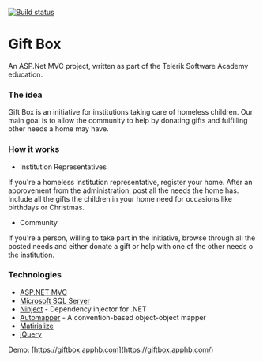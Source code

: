 [![Build status](https://ci.appveyor.com/api/projects/status/mgwfh0qx1eekq6s4?svg=true)](https://ci.appveyor.com/project/Adrian/giftbox)

# Gift Box
An ASP.Net MVC project, written as part of the Telerik Software Academy education.

### The idea
Gift Box is an initiative for institutions taking care of homeless children. Our main goal is to allow the community to help by donating gifts and fulfilling other needs a home may have.

### How it works

- Institution Representatives

If you're a homeless institution representative, register your home. After an approvement from the administration, post all the needs the home has. Include all the gifts the children
in your home need for occasions like birthdays or Christmas. 

- Community

If you're a person, willing to take part in the initiative, browse through all the posted needs and either donate a gift or help with one of the other needs o the institution.


### Technologies

- [ASP.NET MVC](http://www.asp.net/mvc)
- [Microsoft SQL Server](http://www.microsoft.com/en-us/server-cloud/products/sql-server/)
- [Ninject](http://www.ninject.org/) - Dependency injector for .NET
- [Automapper](http://automapper.org/) - A convention-based object-object mapper
- [Matirialize](http://materializecss.com/)
- [jQuery](http://jquery.com/)

Demo: [https://giftbox.apphb.com](https://giftbox.apphb.com/)
